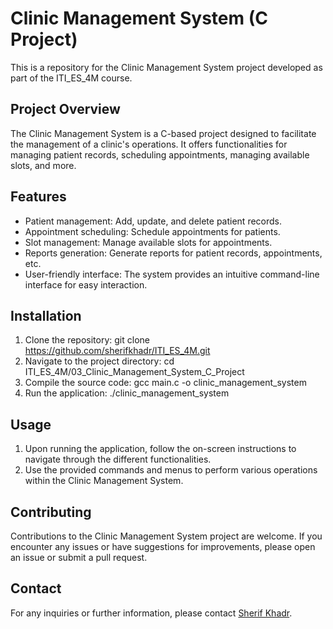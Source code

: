 # Clinic Management System (C Project)

This is a repository for the Clinic Management System project developed as part of the ITI_ES_4M course.

## Project Overview

The Clinic Management System is a C-based project designed to facilitate the management of a clinic's operations. It offers functionalities for managing patient records, scheduling appointments, managing available slots, and more.

## Features

- Patient management: Add, update, and delete patient records.
- Appointment scheduling: Schedule appointments for patients.
- Slot management: Manage available slots for appointments.
- Reports generation: Generate reports for patient records, appointments, etc.
- User-friendly interface: The system provides an intuitive command-line interface for easy interaction.

## Installation

1. Clone the repository: git clone https://github.com/sherifkhadr/ITI_ES_4M.git
3. Navigate to the project directory: cd ITI_ES_4M/03_Clinic_Management_System_C_Project
4. Compile the source code: gcc main.c -o clinic_management_system
5. Run the application: ./clinic_management_system

## Usage

1. Upon running the application, follow the on-screen instructions to navigate through the different functionalities.
1. Use the provided commands and menus to perform various operations within the Clinic Management System.

## Contributing

Contributions to the Clinic Management System project are welcome. If you encounter any issues or have suggestions for improvements, please open an issue or submit a pull request.

## Contact

For any inquiries or further information, please contact [Sherif Khadr](mailto:sherifkhadr@example.com).

